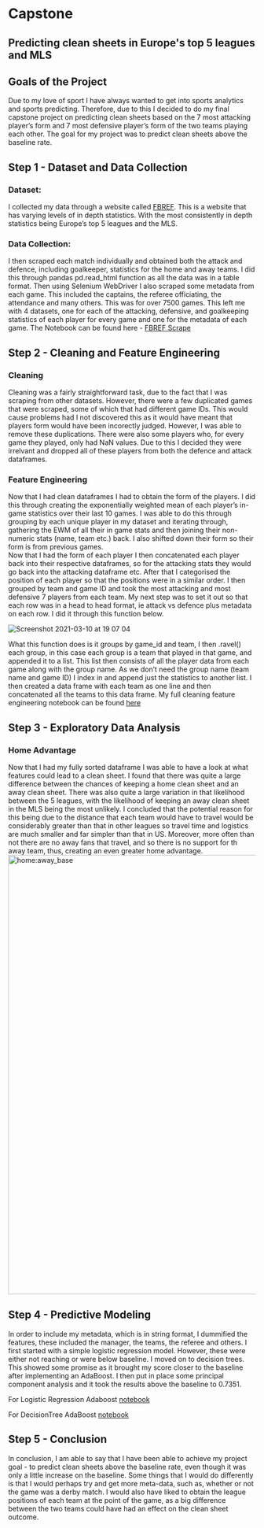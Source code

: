 # Capstone
## Predicting clean sheets in Europe's top 5 leagues and MLS 

## Goals of the Project

Due to my love of sport I have always wanted to get into sports analytics and sports predicting. Therefore, due to this I decided to do my final capstone project on predicting clean sheets based on the 7 most attacking player’s form and 7 most defensive player’s form of the two teams playing each other. The goal for my project was to predict clean sheets above the baseline rate. 

## Step 1 - Dataset and Data Collection 

### Dataset:

I collected my data through a website called [FBREF](https://fbref.com/en/). This is a website that has varying levels of in depth statistics. With the most consistently in depth statistics being Europe’s top 5 leagues and the MLS. 

### Data Collection: 

I then scraped each match individually and obtained both the attack and defence, including goalkeeper, statistics for the home and away teams. I did this through pandas pd.read_html function as all the data was in a table format. Then using Selenium WebDriver I also scraped some metadata from each game. This included the captains, the referee officiating, the attendance and many others. This was for over 7500 games. 
This left me with 4 datasets, one for each of the attacking, defensive, and goalkeeping statistics 
of each player for every game and one for the metadata of each game. 
The Notebook can be found here - [FBREF Scrape](https://github.com/maxpardoe/capstone/blob/main/Clean%20Scrape.ipynb)

## Step 2 - Cleaning and Feature Engineering

### Cleaning 

Cleaning was a fairly straightforward task, due to the fact that I was scraping from other datasets. However, there were a few duplicated games that were scraped, some of which that had different game IDs. This would cause problems had I not discovered this as it would have meant that players form would have been incorectly judged. However, I was able to remove these duplications. There were also some players who, for every game they played, only had NaN values. Due to this I decided they were irrelvant and dropped all of these players from both the defence and attack dataframes. 

### Feature Engineering

Now that I had clean dataframes I had to obtain the form of the players. I did this through creating the exponentially weighted mean of each player’s in-game statistics over their last 10 games. I was able to do this through grouping by each unique player in my dataset and iterating through, gathering the EWM of all their in game stats and then joining their non-numeric stats (name, team etc.) back. I also shifted down their form so their form is from previous games.  
Now that I had the form of each player I then concatenated each player back into their respective dataframes, so for the attacking stats they would go back into the attacking dataframe etc. After that I categorised the position of each player so that the positions were in a similar order. I then grouped by team and game ID and took the most attacking and most defensive 7 players from each team. 
My next step was to set it out so that each row was in a head to head format, ie attack vs defence plus metadata on each row. I did it through this function below. 

![Screenshot 2021-03-10 at 19 07 04](https://user-images.githubusercontent.com/74013880/110784843-16736800-8262-11eb-8c64-5965ce9a8fe6.png)

What this function does is it groups by game_id and team, I then .ravel() each group, in this case each group is a team that played in that game, and appended it to a list. This list then consists of all the player data from each game along with the group name. As we don’t need the group name (team name and game ID) I index in and append just the statistics to another list. I then created a data frame with each team as one line and then concatenated all the teams to this data frame. 
My full cleaning feature engineering notebook can be found [here](https://github.com/maxpardoe/capstone/blob/main/feature_engineering.ipynb)

## Step 3 - Exploratory Data Analysis 

### Home Advantage

Now that I had my fully sorted dataframe I was able to have a look at what features could lead to a clean sheet. I found that there was quite a large difference between the chances of keeping a home clean sheet and an away clean sheet. There was also quite a large variation in that likelihood between the 5 leagues, with the likelihood of keeping an away clean sheet in the MLS being the most unlikely. I concluded that the potential reason for this being due to the distance that each team would have to travel would be considerably greater than that in other leagues so travel time and logistics are much smaller and far simpler than that in US. Moreover, more often than not there are no away fans that travel, and so there is no support for th away team, thus, creating an even greater home advantage.<img width="893" alt="home:away_base" src="https://user-images.githubusercontent.com/74013880/111187625-1352e180-85ac-11eb-9684-bf3715bb94ab.png">



## Step 4 - Predictive Modeling

In order to include my metadata, which is in string format, I dummified the features, these included the manager, the teams, the referee and others. 
I first started with a simple logistic regression model. However, these were either not reaching or were below baseline. 
I moved on to decision trees. This showed some promise as it brought my score closer to the baseline after implementing an AdaBoost. I then put in place some principal component analysis and it took the results above the baseline to 0.7351. 

For Logistic Regression Adaboost [notebook](https://github.com/maxpardoe/capstone/blob/main/LR%20PCA.ipynb)

For DecisionTree AdaBoost [notebook](https://github.com/maxpardoe/capstone/blob/main/Final%20Modelling.ipynb)

## Step 5 - Conclusion 

In conclusion, I am able to say that I have been able to achieve my project goal - to predict clean sheets above the baseline rate, even though it was only a little increase on the baseline. Some things that I would do differently is that I would perhaps try and get more meta-data, such as, whether or not the game was a derby match. I would also have liked to obtain the league positions of each team at the point of the game, as a big difference between the two teams could have had an effect on the clean sheet outcome. 
